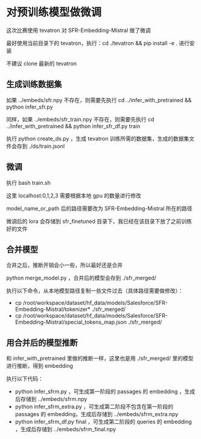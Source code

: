 # 对预训练模型做微调

这次比赛使用 tevatron 对 SFR-Embedding-Mistral 做了微调

最好使用当前目录下的 tevatron，执行：cd ./tevatron && pip install -e . 进行安装

不建议 clone 最新的 tevatron

## 生成训练数据集

如果 ../embeds/sfr.npy 不存在，则需要先执行 cd ../infer_with_pretrained && python infer_sfr.py

同样，如果 ../embeds/sfr_train.npy 不存在，则需要先执行 cd ../infer_with_pretrained && python infer_sfr_df.py train

执行 python create_ds.py ，生成 tevatron 训练所需的数据集，生成的数据集文件会存到 ./ds/train.jsonl

## 微调

执行 bash train.sh

这里 localhost:0,1,2,3 需要根据本地 gpu 的数量进行修改

model_name_or_path 后的路径需要改为 SFR-Embedding-Mistral 所在的路径

微调后的 lora 会存储到 sfr_finetuned 目录下，我已经在该目录下放了之前训练好的文件

## 合并模型

合并之后，推断开销会小一些，所以最好还是合并

python merge_model.py ，合并后的模型会存到 ./sfr_merged/

执行以下命令，从本地模型路径复制一些文件过去（具体路径需要做修改）：
- cp /root/workspace/dataset/hf_data/models/Salesforce/SFR-Embedding-Mistral/tokenizer* ./sfr_merged/
- cp /root/workspace/dataset/hf_data/models/Salesforce/SFR-Embedding-Mistral/special_tokens_map.json ./sfr_merged/

## 用合并后的模型推断

和 infer_with_pretrained 里做的推断一样，这里也是用 ./sfr_merged/ 里的模型进行推断，得到 embedding

执行以下代码：
- python infer_sfrm.py ，可生成第一阶段的 passages 的 embedding ，生成后存储到 ../embeds/sfrm.npy
- python infer_sfrm_extra.py ，可生成第二阶段不包含在第一阶段的 passages 的 embedding，生成后存储到 ../embeds/sfrm_extra.npy
- python infer_sfrm_df.py final ，可生成第二阶段的 queries 的 embedding ，生成后存储到 ../embeds/sfrm_final.npy